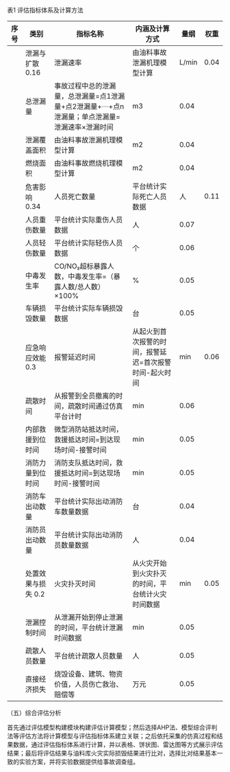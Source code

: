 表1 评估指标体系及计算方法

| **序号** | **类别** | **指标名称** | **内涵及计算方式** | **量纲** | **权重** |
| --- | --- | --- | --- | --- | --- |
|  | 泄漏与扩散  0.16 | 泄漏速率 | 由油料事故泄漏机理模型计算 | L/min | 0.04 |
|  | 总泄漏量 | 事故过程中总的泄漏量，总泄漏量=点1泄漏量+点2泄漏量+┈+点n泄漏量；单点泄漏量=泄漏速率×泄漏时间 | m3 | 0.04 |
|  | 泄漏覆盖面积 | 由油料事故泄漏机理模型计算 | m2 | 0.04 |
|  | 燃烧面积 | 由油料事故燃烧机理模型计算 | m2 | 0.04 |
|  | 危害影响  0.34 | 人员死亡数量 | 平台统计实际死亡人员数据 | 人 | 0.11 |
|  | 人员重伤数量 | 平台统计实际重伤人员数据 | 人 | 0.07 |
|  | 人员轻伤数量 | 平台统计实际轻伤人员数据 | 个 | 0.06 |
|  | 中毒发生率 | CO/NO₂超标暴露人数，中毒发生率=（暴露人数/总人数）×100% | % | 0.05 |
|  | 车辆损毁数量 | 平台统计实际车辆损毁数据 | 台 | 0.05 |
|  | 应急响应效能  0.3 | 报警延迟时间 | 从起火到首次报警的时间，报警延迟=首次报警时间-起火时间 | min | 0.06 |
|  | 疏散时间 | 从报警到全员撤离的时间，疏散时间通过仿真平台计时 | min | 0.06 |
|  | 内部救援到位时间 | 微型消防站抵达时间，救援抵达时间=到达现场时间-接警时间 | min | 0.05 |
|  | 消防力量到位时间 | 消防支队抵达时间，救援抵达时间=到达现场时间-接警时间 | min | 0.05 |
|  | 消防车出动数量 | 平台统计实际出动消防车数量数据 | 台 | 0.04 |
|  | 消防员出动数量 | 平台统计实际出动消防员数量数据 | 人 | 0.04 |
|  | 处置效果与损失  0.2 | 火灾扑灭时间 | 从火灾开始到火灾扑灭的时间，平台统计火灾时间数据 | min | 0.05 |
|  | 泄漏控制时间 | 从泄漏开始到停止泄漏的时间，平台统计泄漏时间数据 | min | 0.05 |
|  | 疏散人员数量 | 平台统计疏散人员数量 | 人 | 0.05 |
|  | 直接经济损失 | 烧毁设备、建筑、物资价值，人员伤亡救治、赔偿等 | 万元 | 0.05 |

（五）综合评估分析

首先通过评估模型构建模块构建评估计算模型；然后选择AHP法、模型综合评判法等评估方法将计算模型与评估指标体系建立关联；之后依托采集的仿真过程和结果数据，通过评估指标体系进行计算，并以表格、饼状图、雷达图等方式展示评估结果；最后将评估结果与油料库火灾实际损毁结果进行比对，选择比对结果基本一致的实验方案，并将实验数据提供给事故调查组。
